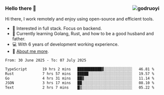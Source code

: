 ### Hello there 👋 <img align="right" src="https://github-readme-stats.vercel.app/api?username=godruoyi&show_icons=true" alt="godruoyi" />

Hi there, I work remotely and enjoy using open-source and efficient tools.

- 🔭 Interested in full stack. Focus on backend.
- 🌱 Currently learning Golang, Rust, and how to be a good husband and father.
- 💻 With 6 years of development working experience.
- 👒 [About me more](https://godruoyi.com/posts/about-godruoyi).



<!--START_SECTION:waka-->

```txt
From: 30 June 2025 - To: 07 July 2025

TypeScript       19 hrs 2 mins   ███████████▓░░░░░░░░░░░░░   46.81 %
Rust             7 hrs 57 mins   █████░░░░░░░░░░░░░░░░░░░░   19.57 %
Go               4 hrs 31 mins   ██▓░░░░░░░░░░░░░░░░░░░░░░   11.14 %
JSON             3 hrs 17 mins   ██░░░░░░░░░░░░░░░░░░░░░░░   08.10 %
Text             2 hrs 7 mins    █▒░░░░░░░░░░░░░░░░░░░░░░░   05.22 %
```

<!--END_SECTION:waka-->
